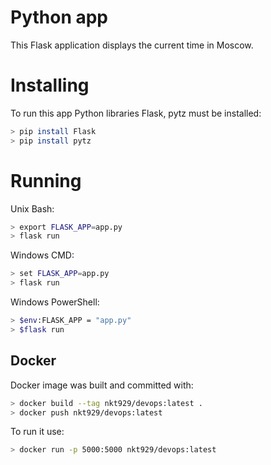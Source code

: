 # Python app

This Flask application displays the current time in Moscow. 

# Installing

To run this app Python libraries Flask, pytz must be installed:
```bash
> pip install Flask
> pip install pytz
```
# Running

Unix Bash:
```bash
> export FLASK_APP=app.py
> flask run
```
Windows CMD:
```bash
> set FLASK_APP=app.py 
> flask run
```
Windows PowerShell:
```bash
> $env:FLASK_APP = "app.py"
> $flask run
```

## Docker
Docker image was built and committed with:
```bash
> docker build --tag nkt929/devops:latest .
> docker push nkt929/devops:latest         
```

To run it use:
```bash
> docker run -p 5000:5000 nkt929/devops:latest
```   

